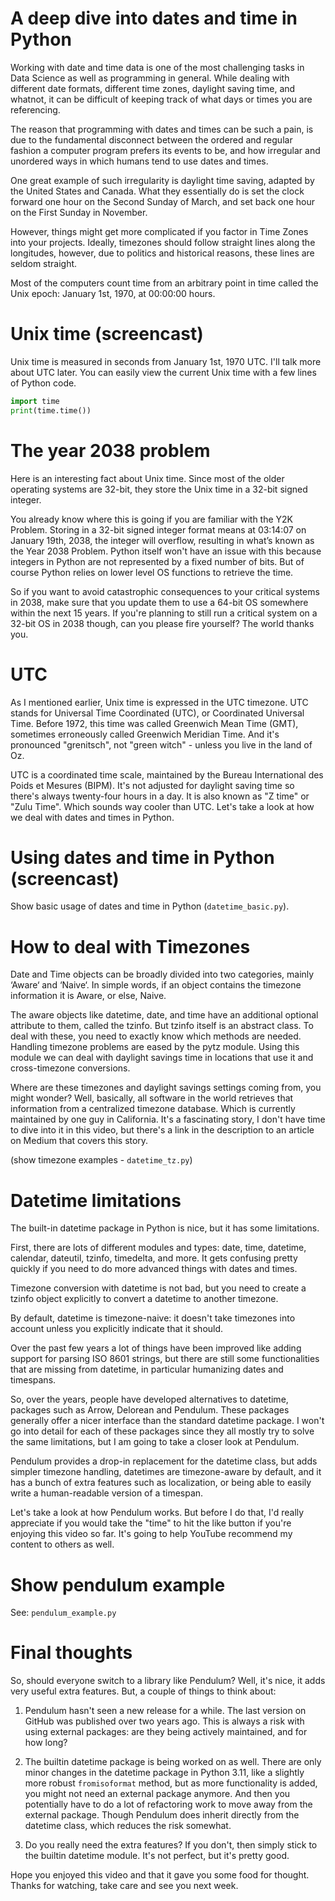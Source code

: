 # A deep dive into dates and time in Python

Working with date and time data is one of the most challenging tasks in Data Science as well as programming in general. While dealing with different date formats, different time zones, daylight saving time, and whatnot, it can be difficult of keeping track of what days or times you are referencing.

The reason that programming with dates and times can be such a pain, is due to the fundamental disconnect between the ordered and regular fashion a computer program prefers its events to be, and how irregular and unordered ways in which humans tend to use dates and times.

One great example of such irregularity is daylight time saving, adapted by the United States and Canada. What they essentially do is set the clock forward one hour on the Second Sunday of March, and set back one hour on the First Sunday in November.

However, things might get more complicated if you factor in Time Zones into your projects. Ideally, timezones should follow straight lines along the longitudes, however, due to politics and historical reasons, these lines are seldom straight.

Most of the computers count time from an arbitrary point in time called the Unix epoch: January 1st, 1970, at 00:00:00 hours.

# Unix time (screencast)

Unix time is measured in seconds from January 1st, 1970 UTC. I'll talk more about UTC later. You can easily view the current Unix time with a few lines of Python code.

```python
import time
print(time.time())
```

# The year 2038 problem

Here is an interesting fact about Unix time. Since most of the older operating systems are 32-bit, they store the Unix time in a 32-bit signed integer.

You already know where this is going if you are familiar with the Y2K Problem. Storing in a 32-bit signed integer format means at 03:14:07 on January 19th, 2038, the integer will overflow, resulting in what’s known as the Year 2038 Problem. Python itself won't have an issue with this because integers in Python are not represented by a fixed number of bits. But of course Python relies on lower level OS functions to retrieve the time.

So if you want to avoid catastrophic consequences to your critical systems in 2038, make sure that you update them to use a 64-bit OS somewhere within the next 15 years. If you're planning to still run a critical system on a 32-bit OS in 2038 though, can you please fire yourself? The world thanks you.

# UTC

As I mentioned earlier, Unix time is expressed in the UTC timezone. UTC stands for Universal Time Coordinated (UTC), or Coordinated Universal Time. Before 1972, this time was called Greenwich Mean Time (GMT), sometimes erroneously called Greenwich Meridian Time. And it's pronounced "grenitsch", not "green witch" - unless you live in the land of Oz.

UTC is a coordinated time scale, maintained by the Bureau International des Poids et Mesures (BIPM). It's not adjusted for daylight saving time so there's always twenty-four hours in a day. It is also known as "Z time" or "Zulu Time". Which sounds way cooler than UTC. Let's take a look at how we deal with dates and times in Python.

# Using dates and time in Python (screencast)

Show basic usage of dates and time in Python (`datetime_basic.py`).

# How to deal with Timezones

Date and Time objects can be broadly divided into two categories, mainly ‘Aware‘ and ‘Naive‘. In simple words, if an object contains the timezone information it is Aware, or else, Naive.

The aware objects like datetime, date, and time have an additional optional attribute to them, called the tzinfo. But tzinfo itself is an abstract class. To deal with these, you need to exactly know which methods are needed. Handling timezone problems are eased by the pytz module. Using this module we can deal with daylight savings time in locations that use it and cross-timezone conversions.

Where are these timezones and daylight savings settings coming from, you might wonder? Well, basically, all software in the world retrieves that information from a centralized timezone database. Which is currently maintained by one guy in California. It's a fascinating story, I don't have time to dive into it in this video, but there's a link in the description to an article on Medium that covers this story.

(show timezone examples - `datetime_tz.py`)

# Datetime limitations

The built-in datetime package in Python is nice, but it has some limitations.

First, there are lots of different modules and types: date, time, datetime, calendar, dateutil, tzinfo, timedelta, and more. It gets confusing pretty quickly if you need to do more advanced things with dates and times.

Timezone conversion with datetime is not bad, but you need to create a tzinfo object explicitly to convert a datetime to another timezone.

By default, datetime is timezone-naive: it doesn't take timezones into account unless you explicitly indicate that it should.

Over the past few years a lot of things have been improved like adding support for parsing ISO 8601 strings, but there are still some functionalities that are missing from datetime, in particular humanizing dates and timespans.

So, over the years, people have developed alternatives to datetime, packages such as Arrow, Delorean and Pendulum. These packages generally offer a nicer interface than the standard datetime package. I won't go into detail for each of these packages since they all mostly try to solve the same limitations, but I am going to take a closer look at Pendulum.

Pendulum provides a drop-in replacement for the datetime class, but adds simpler timezone handling, datetimes are timezone-aware by default, and it has a bunch of extra features such as localization, or being able to easily write a human-readable version of a timespan.

Let's take a look at how Pendulum works. But before I do that, I'd really appreciate if you would take the "time" to hit the like button if you're enjoying this video so far. It's going to help YouTube recommend my content to others as well.

# Show pendulum example

See: `pendulum_example.py`

# Final thoughts

So, should everyone switch to a library like Pendulum? Well, it's nice, it adds very useful extra features. But, a couple of things to think about:

1. Pendulum hasn't seen a new release for a while. The last version on GitHub was published over two years ago. This is always a risk with using external packages: are they being actively maintained, and for how long?

2. The builtin datetime package is being worked on as well. There are only minor changes in the datetime package in Python 3.11, like a slightly more robust `fromisoformat` method, but as more functionality is added, you might not need an external package anymore. And then you potentially have to do a lot of refactoring work to move away from the external package. Though Pendulum does inherit directly from the datetime class, which reduces the risk somewhat.

3. Do you really need the extra features? If you don't, then simply stick to the builtin datetime module. It's not perfect, but it's pretty good.

Hope you enjoyed this video and that it gave you some food for thought. Thanks for watching, take care and see you next week.
